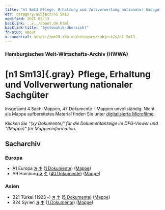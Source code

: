 ```yaml
---
title: "n1 Sm13 Pflege, Erhaltung und Vollverwertung nationaler Sachgüter"
etr: category/subject/n1 Sm13
modified: 2021-03-13
backlink: ../../about.de.html
backlink-title: "Systematik-Übersicht"
fn-stub: about
x-canonical: https://pm20.zbw.eu/category/subject/s/n1_Sm13
---
```


### Hamburgisches Welt-Wirtschafts-Archiv (HWWA)
# [n1 Sm13]{.gray}&#8201; Pflege, Erhaltung und Vollverwertung nationaler Sachgüter&#160; 




Insgesamt 4 Sach-Mappen, 47 Dokumente - Mappen unvollständig.
Nicht als Mappe aufbereitetes Material finden Sie unter [digitalisierte Microfilme](/film/h1_sh.de.html).

_Klicken Sie "(xy Dokumente)" für die Dokumentanzeige im DFG-Viewer und "(Mappe)" für Mappeninformation._

## Sacharchiv




### Europa

- A1 Europa [**&nearr;**](../../../geo/i/140892/about.de.html "Europa (alle Mappen)") [**&uarr;**](../../../geo/about.de.html#A1 "Ländersystematik") (<a href="https://pm20.zbw.eu/dfgview/sh/140892,144945" title="über: Europa : Pflege, Erhaltung und Vollverwertung nationaler Sachgüter" target="_blank">1 Dokumente</a>) ([Mappe](../../../../folder/sh/1408xx/140892/1449xx/144945/about.de.html))
- A9 Hamburg [**&nearr;**](../../../geo/i/140905/about.de.html "Hamburg (alle Mappen)") [**&uarr;**](../../../geo/about.de.html#A9 "Ländersystematik") (<a href="https://pm20.zbw.eu/dfgview/sh/140905,144945" title="über: Hamburg : Pflege, Erhaltung und Vollverwertung nationaler Sachgüter" target="_blank">40 Dokumente</a>) ([Mappe](../../../../folder/sh/1409xx/140905/1449xx/144945/about.de.html))

### Asien

- B21 Türkei (1923 -) [**&nearr;**](../../../geo/i/141111/about.de.html "Türkei (1923 -) (alle Mappen)") [**&uarr;**](../../../geo/about.de.html#B21 "Ländersystematik") (<a href="https://pm20.zbw.eu/dfgview/sh/141111,144945" title="über: Türkei (1923 -) : Pflege, Erhaltung und Vollverwertung nationaler Sachgüter" target="_blank">5 Dokumente</a>) ([Mappe](../../../../folder/sh/1411xx/141111/1449xx/144945/about.de.html))
- B24 Syrien [**&nearr;**](../../../geo/i/141114/about.de.html "Syrien (alle Mappen)") [**&uarr;**](../../../geo/about.de.html#B24 "Ländersystematik") (<a href="https://pm20.zbw.eu/dfgview/sh/141114,144945" title="über: Syrien : Pflege, Erhaltung und Vollverwertung nationaler Sachgüter" target="_blank">1 Dokumente</a>) ([Mappe](../../../../folder/sh/1411xx/141114/1449xx/144945/about.de.html))



